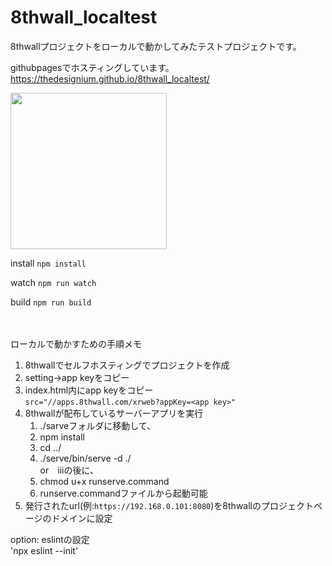 # 8thwall_localtest

8thwallプロジェクトをローカルで動かしてみたテストプロジェクトです。


githubpagesでホスティングしています。  
https://thedesignium.github.io/8thwall_localtest/

<img src="https://user-images.githubusercontent.com/65954422/177927696-744256ec-89fc-4b11-9b31-3f0064290b31.png" height="250" width="250">

install
`npm install`

watch
`npm run watch`

build
`npm run build`

</br>
</br>
ローカルで動かすための手順メモ

1. 8thwallでセルフホスティングでプロジェクトを作成
2. setting→app keyをコピー
3. index.html内にapp keyをコピー  
  `src="//apps.8thwall.com/xrweb?appKey=<app key>"` 
4. 8thwallが配布しているサーバーアプリを実行
    1. ./sarveフォルダに移動して、
    2. npm install  
    3. cd ../ 
    4. ./serve/bin/serve -d ./  
    or　ⅲの後に、
    4. chmod u+x runserve.command
    5. runserve.commandファイルから起動可能
5. 発行されたurl(例:`https://192.168.0.101:8080`)を8thwallのプロジェクトページのドメインに設定

option: eslintの設定    
  'npx eslint --init'
